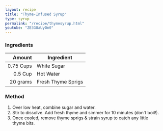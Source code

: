 ```yaml
---
layout: recipe
title: "Thyme-Infused Syrup"
type: syrup
permalink: "/recipe/thymesyrup.html"
youtube: "ZE3G8aUyOn0"
---
```


### Ingredients

| Amount  | Ingredient               |
| --------: | ------------------ |
| 0.75 Cups | White Sugar        |
|   0.5 Cup | Hot Water          |
|  20 grams | Fresh Thyme Sprigs |

### Method

1. Over low heat, combine sugar and water.
2. Stir to dissolve. Add fresh thyme and simmer for 10 minutes (don't boil!).
3. Once cooled, remove thyme sprigs & strain syrup to catch any little thyme bits.
